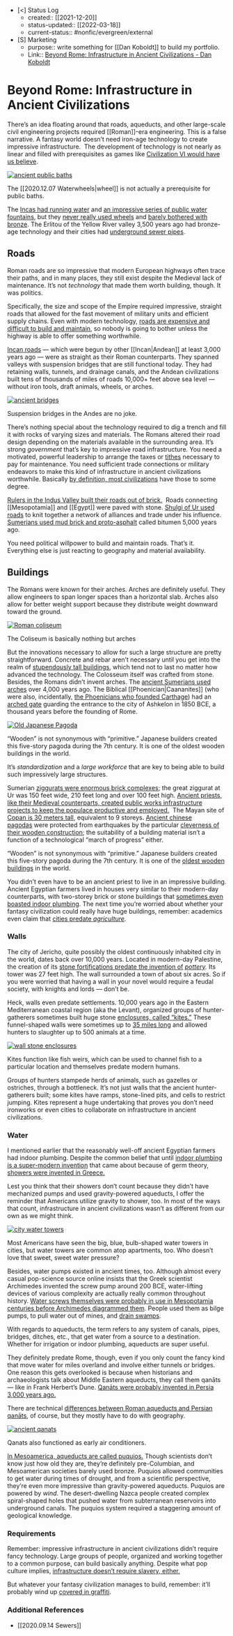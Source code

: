 
- [<] Status Log
	- created:: [[2021-12-20]]
	- status-updated:: [[2022-03-18]]
	- current-status:: #nonfic/evergreen/external 
- [S] Marketing
	- purpose:: write something for [[Dan Koboldt]] to build my portfolio. 
	- Link:: [Beyond Rome: Infrastructure in Ancient Civilizations - Dan Koboldt](http://dankoboldt.com/infrastructure-ancient-civilizations/)

# Beyond Rome: Infrastructure in Ancient Civilizations

There’s an idea floating around that roads, aqueducts, and other large-scale civil engineering projects required [[Roman]]-era engineering. This is a false narrative. A fantasy world doesn’t need iron-age technology to create impressive infrastructure.  The development of technology is not nearly as linear and filled with prerequisites as games like [Civilization VI would have us believe](https://civilization.fandom.com/wiki/Technologies_(Civ6)).

[![ancient public baths](http://dankoboldt.com/wp-content/uploads/2020/07/ancient-public-baths.jpg)](http://dankoboldt.com/wp-content/uploads/2020/07/ancient-public-baths.jpg)

The [[2020.12.07 Waterwheels|wheel]] is not actually a prerequisite for public baths.

The [Incas had running water](http://enperublog.com/2009/07/08/surprising-water-engineering-at-machu-picchu/) and [an impressive series of public water fountains](https://www.archaeology.org/issues/59-1301/76-sidebars/394-machu-picchu-inca-hydraulic-engineering), but they [never really used wheels](https://www.straightdope.com/columns/read/223/why-did-the-peoples-of-the-new-world-fail-to-invent-the-wheel/) and [barely bothered with bronze](https://www.jstor.org/stable/3104667). The Erlitou of the Yellow River valley 3,500 years ago had bronze-age technology and their cities had [underground sewer pipes](https://www.ancient.eu/Chinese_Architecture/).

## **Roads**

Roman roads are so impressive that modern European highways often trace their paths, and in many places, they still exist despite the Medieval lack of maintenance. It’s not _technology_ that made them worth building, though. It was politics.

Specifically, the size and scope of the Empire required impressive, straight roads that allowed for the fast movement of military units and efficient supply chains. Even with modern technology, [roads are expensive and difficult to build and maintain](https://www.bloomberg.com/news/articles/2015-02-12/america-s-infrastructure-crisis-is-really-a-maintenance-crisis), so nobody is going to bother unless the highway is able to offer something worthwhile.

[Incan roads](https://www.smithsonianmag.com/innovation/what-its-like-travel-inca-road-today-180955740/) — which were begun by other [[Incan|Andean]] at least 3,000 years ago — were as straight as their Roman counterparts. They spanned valleys with suspension bridges that are still functional today. They had retaining walls, tunnels, and drainage canals, and the Andean civilizations built tens of thousands of miles of roads 10,000+ feet above sea level — without iron tools, draft animals, wheels, or arches.

[![ancient bridges](http://dankoboldt.com/wp-content/uploads/2020/07/suspension-bridges-andes.jpg)](http://dankoboldt.com/wp-content/uploads/2020/07/suspension-bridges-andes.jpg)

Suspension bridges in the Andes are no joke.

There’s nothing special about the technology required to dig a trench and fill it with rocks of varying sizes and materials. The Romans altered their road design depending on the materials available in the surrounding area. It’s strong _government_ that’s key to impressive road infrastructure. You need a motivated, powerful leadership to arrange the taxes or [tithes](https://www.thoughtco.com/inca-empire-road-system-171388) necessary to pay for maintenance. You need sufficient trade connections or military endeavors to make this kind of infrastructure in ancient civilizations worthwhile. Basically [by definition, most civilizations](https://www.nationalgeographic.org/encyclopedia/civilizations/) have those to some degree.

[Rulers in the Indus Valley built their roads out of brick.](https://worldhhistory.weebly.com/streets-and-roads.html)  Roads connecting [[Mesopotamia]] and [[Egypt]] were paved with stone. [Shulgi of Ur used roads](https://www.timemaps.com/encyclopedia/ancient-mesopotamia-history/) to knit together a network of alliances and trade under his influence. [Sumerians used mud brick and proto-asphalt](https://www.fhwa.dot.gov/infrastructure/back0506.cfm) called bitumen 5,000 years ago.

You need political willpower to build and maintain roads. That’s it. Everything else is just reacting to geography and material availability.

## **Buildings**

The Romans were known for their arches. Arches are definitely useful. They allow engineers to span longer spaces than a horizontal slab. Arches also allow for better weight support because they distribute weight downward toward the ground.

[![Roman coliseum](http://dankoboldt.com/wp-content/uploads/2020/07/roman-coliseum.png)](http://dankoboldt.com/wp-content/uploads/2020/07/roman-coliseum.png)

The Coliseum is basically nothing but arches

But the innovations necessary to allow for such a large structure are pretty straightforward. Concrete and rebar aren’t necessary until you get into the realm of [stupendously tall buildings](https://theconversation.com/the-problem-with-reinforced-concrete-56078), which tend not to last no matter how advanced the technology. The Colosseum itself was crafted from stone. Besides, the Romans didn’t invent arches. The [ancient Sumerians used arches](https://pmsancientmesopotamia.weebly.com/the-arch.html) over 4,000 years ago. The Biblical [[Phoenician|Caananites]] (who were also, incidentally, [the Phoenicians who founded Carthage](https://eleanorkonik.com/maritime-empires-phoenician-gap/)) had an [arched gate](https://www.jpost.com/Local-Israel/Around-Israel/Oldest-arched-gate-in-the-world-restored) guarding the entrance to the city of Ashkelon in 1850 BCE, a thousand years before the founding of Rome.

[![Old Japanese Pagoda](http://dankoboldt.com/wp-content/uploads/2020/07/old-japanese-pagoda.jpg)](http://dankoboldt.com/wp-content/uploads/2020/07/old-japanese-pagoda.jpg)

“Wooden” is not synonymous with “primitive.” Japanese builders created this five-story pagoda during the 7th century. It is one of the oldest wooden buildings in the world.

It’s _standardization_ and a _large workforce_ that are key to being able to build such impressively large structures.

Sumerian [ziggurats were enormous brick complexes](https://www.historyonthenet.com/ziggurats-and-temples-in-ancient-mesopotamia); the great ziggurat at Ur was 150 feet wide, 210 feet long and over 100 feet high. [Ancient priests, like their Medieval counterparts, created public works infrastructure projects to keep the populace productive and employed.](https://eleanorkonik.com/ancient-priests-practical-impact/)  The Mayan site of [Copan is 30 meters tall](https://whc.unesco.org/en/list/129/), equivalent to 9 storeys. [Ancient chinese pagodas](https://www.ancient.eu/Chinese_Architecture/) were protected from earthquakes by the particular [cleverness of their wooden construction](https://medium.com/konsiteo-today/shinbashira-pagodas-exceptional-earthquake-resistance-9d7e3eac1d6d#:~:text=Records%20show%20that%20only%20two,years%20owing%20to%20an%20earthquake.&text=The%20reason%20traditionally%20attributed%20has,inertial%20stability%20of%20the%20pagoda.); the suitability of a building material isn’t a function of a technological “march of progress” either.

“Wooden” is not synonymous with “primitive.” Japanese builders created this five-story pagoda during the 7th century. It is one of the [oldest wooden buildings](https://en.wikipedia.org/wiki/H%C5%8Dry%C5%AB-ji) in the world.

You didn’t even have to be an ancient priest to live in an impressive building. Ancient Egyptian farmers lived in houses very similar to their modern-day counterparts, with two-storey brick or stone buildings that [sometimes even boasted indoor plumbing](https://www.historyonthenet.com/ancient-egyptian-houses). The next time you’re worried about whether your fantasy civilization could really have huge buildings, remember: academics even claim that [cities predate _agriculture_](https://www.theguardian.com/cities/2015/feb/16/whats-the-oldest-city-in-the-world)_._ 

### **Walls**

The city of Jericho, quite possibly the oldest continuously inhabited city in the world, dates back over 10,000 years. Located in modern-day Palestine, the creation of its [stone fortifications predate the invention of](https://en.wikipedia.org/wiki/Wall_of_Jericho) [_pottery_](https://en.wikipedia.org/wiki/Wall_of_Jericho)_._ Its tower was 27 feet high. The wall surrounded a town of about six acres. So if you were worried that having a wall in your novel would require a feudal society, with knights and lords — don’t be.

Heck, walls even predate settlements. 10,000 years ago in the Eastern Mediterranean coastal region (aka the Levant), organized groups of hunter-gatherers sometimes built huge stone [enclosures, called “kites.”](https://www.thoughtco.com/desert-kites-ancient-hunting-technique-170599) These funnel-shaped walls were sometimes up to [35 miles long](https://www.sciencedirect.com/science/article/abs/pii/S0140196309003784) and allowed hunters to slaughter up to 500 animals at a time.

[![wall stone enclosures](http://dankoboldt.com/wp-content/uploads/2020/07/kite-stone-enclosures.jpg)](http://dankoboldt.com/wp-content/uploads/2020/07/kite-stone-enclosures.jpg)

Kites function like fish weirs, which can be used to channel fish to a particular location and themselves predate modern humans.

Groups of hunters stampede herds of animals, such as gazelles or ostriches, through a bottleneck. It’s not just walls that the ancient hunter-gatherers built; some kites have ramps, stone-lined pits, and cells to restrict jumping. Kites represent a huge undertaking that proves you don’t need ironworks or even cities to collaborate on infrastructure in ancient civilizations.

### **Water**

I mentioned earlier that the reasonably well-off ancient Egyptian farmers had indoor plumbing. Despite the common belief that until [indoor plumbing is a super-modern invention](https://www.wfmj.com/story/41849180/the-history-of-indoor-plumbing) that came about because of germ theory, [showers were invented in Greece.](https://www.greekboston.com/culture/inventions/showers/)

Lest you think that their showers don’t count because they didn’t have mechanized pumps and used gravity-powered aqueducts, I offer the reminder that Americans utilize gravity to shower, too. In most of the ways that count, infrastructure in ancient civilizations wasn’t as different from our own as we might think.

[![city water towers](http://dankoboldt.com/wp-content/uploads/2020/07/water-towers-new-york.jpg)](http://dankoboldt.com/wp-content/uploads/2020/07/water-towers-new-york.jpg)

Most Americans have seen the big, blue, bulb-shaped water towers in cities, but water towers are common atop apartments, too. Who doesn’t love that sweet, sweet water pressure?

Besides, water pumps existed in ancient times, too. Although almost every casual pop-science source online insists that the Greek scientist Archimedes invented the screw pump around 200 BCE, water-lifting devices of various complexity are actually really common throughout history. [Water screws themselves were probably in use in Mesopotamia centuries before Archimedes diagrammed them](https://www.mdpi.com/2073-4441/7/9/5031/htm). People used them as bilge pumps, to pull water out of mines, and [drain swamps](https://www.nola.com/news/environment/article_a8c86a5c-3e65-5e0e-a7ad-7cc048263515.html).

With regards to aqueducts, the term refers to any system of canals, pipes, bridges, ditches, etc., that get water from a source to a destination. Whether for irrigation or indoor plumbing, aqueducts are super useful.

They definitely predate Rome, though, even if you only count the fancy kind that move water for miles overland and involve either tunnels or bridges. One reason this gets overlooked is because when historians and archaeologists talk about Middle Eastern aqueducts, they call them qanāts — like in Frank Herbert’s Dune. [Qanāts were probably invented in Persia 3,000 years ago.](http://users.bart.nl/~leenders/txt/qanats.html)

There are technical [differences between Roman aqueducts and Persian qanāts](https://medium.com/@gocebe/roman-vs-persian-hydraulic-engineering-733ba1a1ec9a), of course, but they mostly have to do with geography.

[![ancient qanats](http://dankoboldt.com/wp-content/uploads/2020/07/ancient-qanats.jpg)](http://dankoboldt.com/wp-content/uploads/2020/07/ancient-qanats.jpg)

Qanats also functioned as early air conditioners.

[In Mesoamerica, aqueducts are called puquios.](https://www.sciencealert.com/how-scientists-solved-an-ancient-peruvian-mystery-from-space) Though scientists don’t know just how old they are, they’re definitely pre-Columbian, and Mesoamerican societies barely used bronze. Puquios allowed communities to get water during times of drought, and from a scientific perspective, they’re even more impressive than gravity-powered aqueducts. Puquios are powered by _wind_. The desert-dwelling Nazca people created complex spiral-shaped holes that pushed water from subterranean reservoirs into underground canals. The puquios system required a staggering amount of geological knowledge.

### **Requirements**

Remember: impressive infrastructure in ancient civilizations didn’t require fancy technology. Large groups of people, organized and working together to a common purpose, can build basically anything. Despite what pop culture implies, [infrastructure doesn’t require slavery, either.](https://www.usnews.com/science/articles/2010/01/12/egypt-new-find-shows-slaves-didnt-build-pyramids) 

But whatever your fantasy civilization manages to build, remember: it’ll probably wind up [covered in graffiti](https://www.harvardmagazine.com/2003/07/who-built-the-pyramids-html).

### Additional References
*  [[2020.09.14 Sewers]]


